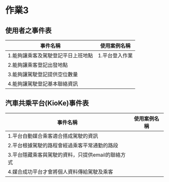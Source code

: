 # 作業3
## 使用者之事件表
|事件名稱|使用案例名稱|
|-------|-----------|
|1.能夠讓乘客及駕駛登記平日上班地點|1.平台登入作業|
|2.能夠讓乘客登記出發地點||
|3.能夠讓駕駛登記提供空位數量||
|4.能夠讓駕駛登記基本聯絡資訊||

## 汽車共乘平台(KioKe)事件表
|事件名稱|使用案例名稱|
|------|---------|
|1.平台自動媒合乘客適合搭成駕駛的資訊||
|2.平台根據駕駛的路程會經過乘客平常通勤的路段
|3.平台隱藏乘客與駕駛的資料，只提供email的聯絡方式
|4.媒合成功平台才會將個人資料傳給駕駛及乘客